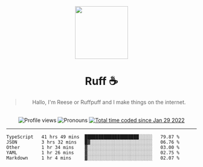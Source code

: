 <div align='center'>
  <img src='https://ruff.cafe/cdn/ruffpuff.jpg' width='140' height='140' />
  <h1>Ruff ☕️</h1>
  <blockquote>Hallo, I'm Reese or Ruffpuff and I make things on the internet.</blockquote>
  
  <br />
  
  <img alt="Profile views" src="https://komarev.com/ghpvc/?username=ruffpuff1" />
  <img alt='Pronouns' src='https://img.shields.io/endpoint?url=https://pronoundb.org/shields/61181f81be124c42b207bffd' />
  <a href="https://wakatime.com/@72bf611d-9557-4a85-aa1d-46f6a3346744"><img src="https://wakatime.com/badge/user/72bf611d-9557-4a85-aa1d-46f6a3346744.svg" alt="Total time coded since Jan 29 2022" /></a>
</div>

<hr />

<!--START_SECTION:waka-->
```text
TypeScript   41 hrs 49 mins  ████████████████████░░░░░   79.87 % 
JSON         3 hrs 32 mins   █▓░░░░░░░░░░░░░░░░░░░░░░░   06.76 % 
Other        1 hr 34 mins    ▓░░░░░░░░░░░░░░░░░░░░░░░░   03.00 % 
YAML         1 hr 26 mins    ▓░░░░░░░░░░░░░░░░░░░░░░░░   02.75 % 
Markdown     1 hr 4 mins     ▓░░░░░░░░░░░░░░░░░░░░░░░░   02.07 % 
```
<!--END_SECTION:waka-->
